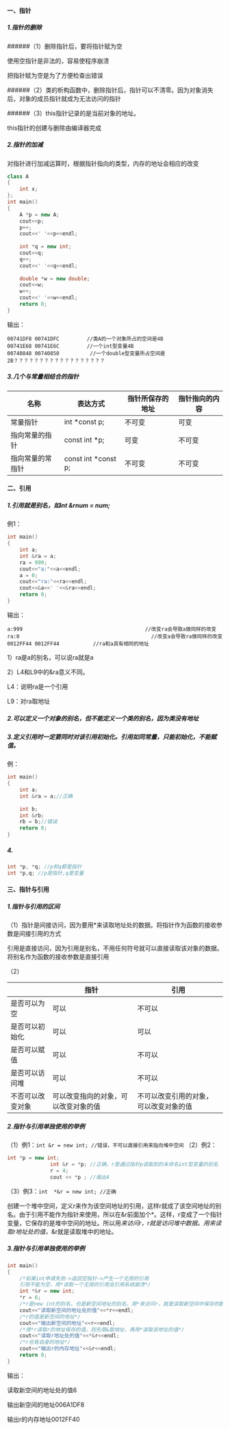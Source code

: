 #### 一、指针

##### 1.指针的删除

######（1）删除指针后，要将指针赋为空

   使用空指针是非法的，容易使程序崩溃

   把指针赋为空是为了方便检查出错误

######（2）类的析构函数中，删除指针后，指针可以不清零。因为对象消失后，对象的成员指针就成为无法访问的指针

######（3）this指针记录的是当前对象的地址。

   this指针的创建与删除由编译器完成

##### 2.指针的加减

对指针进行加减运算时，根据指针指向的类型，内存的地址会相应的改变

```c++
class A  
{  
    int x;  
};  
int main()  
{  
    A *p = new A;  
    cout<<p;  
    p++;  
    cout<<' '<<p<<endl;  
  
    int *q = new int;  
    cout<<q;  
    q++;  
    cout<<' '<<q<<endl;  
  
    double *w = new double;  
    cout<<w;  
    w++;  
    cout<<' '<<w<<endl;  
    return 0;  
}  
```

输出：

```
00741DF8 00741DFC         //类A的一个对象所占的空间是4B
00741E68 00741E6C         //一个int型变量4B
00740848 00740850          //一个double型变量所占空间是2B？？？？？？？？？？？？？？？？？？
```

##### 3.几个与常量相结合的指针

|名称	|表达方式|	指针所保存的地址|	指针指向的内容
|---|---|---|---|
|常量指针|int *const p;|不可变	|可变
|指向常量的指针|const int *p;	|可变	|不可变
|指向常量的常指针|const int *const p;	|不可变	|不可变

#### 二、引用

##### 1.引用就是别名，如int &rnum = num;

例1：

```c++
int main()  
{  
    int a;  
    int &ra = a;  
    ra = 999;  
    cout<<"a:"<<a<<endl;  
    a = 0;  
    cout<<"ra:"<<ra<<endl;  
    cout<<&a<<' '<<&ra<<endl;  
    return 0;  
}  
```
输出：

```
a:999                                        //改变ra会导致a做同样的改变
ra:0                                           //改变a会导致ra做同样的改变
0012FF44 0012FF44           //ra和a具有相同的地址
```

1）ra是a的别名，可以说ra就是a

2）L4和L9中的&ra意义不同。

L4：说明ra是一个引用

L9：对ra取地址
 
##### 2.可以定义一个对象的别名，但不能定义一个类的别名，因为类没有地址
 
##### 3.定义引用时一定要同时对该引用初始化。引用如同常量，只能初始化，不能赋值。

例：

```c++
int main()  
{  
    int a;  
    int &ra = a;//正确  
  
    int b;  
    int &rb;  
    rb = b;//错误  
    return 0;  
}
```

##### 4.

```c++
int *p, *q; //p和q都是指针
int *p,q; //p是指针,q是变量
```

#### 三、指针与引用

##### 1.指针与引用的区间

（1）指针是间接访问，因为要用*来读取地址处的数据。将指针作为函数的接收参数是间接引用的方式

引用是直接访问，因为引用是别名，不用任何符号就可以直接读取该对象的数据。将别名作为函数的接收参数是直接引用

 （2）
 
||指针|引用
|---|---|---|
|是否可以为空|可以|不可以
|是否可以初始化|可以|可以
|是否可以赋值|可以|不可以
|是否可以访问堆|可以|不可以
|不否可以改变对象|可以改变指向的对象，可以改变对象的值|不可以改变引用的对象，可以改变对象的值
 
 ##### 2.指针与引用单独使用的举例

（1）例1：`int &r = new int; //错误，不可以直接引用来指向堆中空间`
（2）例2：

```c++
int *p = new int;  
              int &r = *p; //正确，r是通过指针p读取到的未命名int型变量的别名  
              r = 4;  
              cout << *p ; //输出4  
```

（3）例3：`int  *&r = new int; //正确`

创建一个堆中空间，定义r来作为该空间地址的引用，这样r就成了该空间地址的别名。由于引用不能作为指针来使用，所以在&r前面加个*。这样，r变成了一个指针变量，它保存的是堆中空间的地址。所以用*来访问r，*r就是访问堆中数据。用*来读取r地址处的值，*&r就是读取堆中的地址。
 
##### 3.指针与引用单独使用的举例

```c++
int main()  
{  
    /*如果int申请失败->返回空指针->产生一个无用的引用 
    引用不能为空，用*读取一个无用的引用会引用系统崩溃*/  
    int *&r = new int;  
    *r = 6;  
    /*r是new int的别名，也是新空间地址的别名，用*来访问r，就是读取新空间中保存的数据*/  
    cout<<"读取新空间的地址处的值"<<*r<<endl;  
    /*r的值是新空间的地址*/  
    cout<<"输出新空间的地址"<<r<<endl;  
    /*用*r读取r的地址保存的值，则先用&取地址，再用*读取该地址的值*/  
    cout<<"读取r地址处的值"<<*&r<<endl;  
    /*r也有自身的地址*/  
    cout<<"输出r的内存地址"<<&r<<endl;  
    return 0;  
}  
```

输出：

读取新空间的地址处的值6

输出新空间的地址006A1DF8

输出r的内存地址0012FF40
